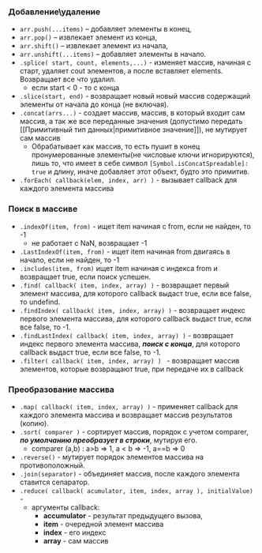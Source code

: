 ### Добавление\удаление 
- `arr.push(...items)` – добавляет элементы в конец,
- `arr.pop()` – извлекает элемент из конца,
- `arr.shift()` – извлекает элемент из начала,
- `arr.unshift(...items)` – добавляет элементы в начало.
- `.splice( start, count, elements,...)` - изменяет массив, начиная с старт, удаляет cout элементов, а после вставляет elements. Возвращает все что удалил.
	- если start < 0 - то с конца
- `.slice(start, end)` - возвращает новый новый массив содержащий элементы от начала до конца (не включая).
- `.concat(arrs...)` - создает массив, массив, в который входит сам массив, а так же все переданные значения (допустимо передать [[Примитивный тип данных|примитивное значение]]), не мутирует сам массив
	- Обрабатывает как массив, то есть пушит в конец пронумерованные элементы(не числовые ключи игнорируются),  лишь то, что имеет в себе символ `[Symbol.isConcatSpreadable]: true` и длину, иначе добавляет этот объект, будто это примитив. 
- `.forEach( callback(elem, index, arr) )` - вызывает callback для каждого элемента массива

### Поиск в массиве
  
- `.indexOf(item, from)` - ищет item начиная с from, если не найден, то -1
	- не работает с NaN, возвращает -1
- `.LastIndexOf(item, from)` - ищет item начиная from двигаясь в начало, если не найден, то -1
-  `.includes(item, from)` ищет item начиная с индекса from и возвращает true, если поиск успешен.
- `.find( callback( item, index, array) )` - возвращает первый элемент массива, для которого callback выдаст true, если все false, то undefind.
- `.findIndex( callback( item, index, array) )` - возвращает индекс первого элемента массива, для которого callback выдаст true, если все false, то -1.
- `.findLastIndex( callback( item, index, array) )` - возвращает индекс первого элемента массива, ***поиск с конца***, для которого callback выдаст true, если все false, то -1.
- `.filter( callback( item, index, array) ) ` - возвращает массив элементов, которые возвращают true, при передаче их в callback

### Преобразование массива

- `.map( callback( item, index, array) )` -  применяет callback для каждого элемента массива и возвращает массив результатов (копию).
- `.sort( comparer )` - сортирует массив, порядок с учетом comparer, ***по умолчанию преобразует в строки***, мутируя его.
	- comparer (a,b) : a>b => 1, a < b => -1, a==b => 0
- `.reverse()` - мутирует порядок элементов массива на противоположный.
- `.join(separator)` - объединяет массив, после каждого элемента ставится сепаратор.
- `.reduce( callback( acumulator, item, index, array ), initialValue)` -
	- аргументы callback:
		- **accumulator** - результат предыдущего вызова, 
		- **item** - очередной элемент массива
		- **index** - его индекс
		- **array** - сам массив
 